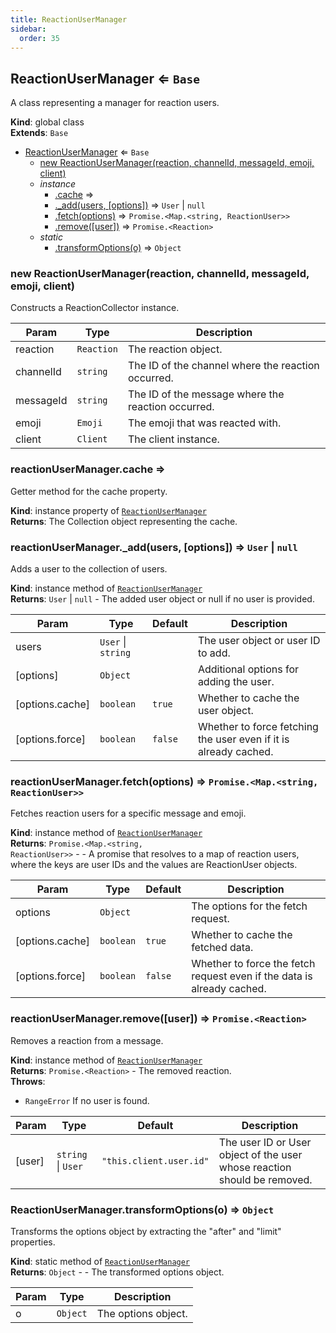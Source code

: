 ```yaml
---
title: ReactionUserManager
sidebar:
  order: 35
---
```




## ReactionUserManager ⇐ <code>Base</code>
A class representing a manager for reaction users.

**Kind**: global class  
**Extends**: <code>Base</code>  

* [ReactionUserManager](#ReactionUserManager) ⇐ <code>Base</code>
    * [new ReactionUserManager(reaction, channelId, messageId, emoji, client)](#new_ReactionUserManager_new)
    * _instance_
        * [.cache](#ReactionUserManager+cache) ⇒
        * [._add(users, [options])](#ReactionUserManager+_add) ⇒ <code>User</code> \| <code>null</code>
        * [.fetch(options)](#ReactionUserManager+fetch) ⇒ <code>Promise.&lt;Map.&lt;string, ReactionUser&gt;&gt;</code>
        * [.remove([user])](#ReactionUserManager+remove) ⇒ <code>Promise.&lt;Reaction&gt;</code>
    * _static_
        * [.transformOptions(o)](#ReactionUserManager.transformOptions) ⇒ <code>Object</code>

<a name="new_ReactionUserManager_new"></a>

### new ReactionUserManager(reaction, channelId, messageId, emoji, client)
Constructs a ReactionCollector instance.


| Param | Type | Description |
| --- | --- | --- |
| reaction | <code>Reaction</code> | The reaction object. |
| channelId | <code>string</code> | The ID of the channel where the reaction occurred. |
| messageId | <code>string</code> | The ID of the message where the reaction occurred. |
| emoji | <code>Emoji</code> | The emoji that was reacted with. |
| client | <code>Client</code> | The client instance. |

<a name="ReactionUserManager+cache"></a>

### reactionUserManager.cache ⇒
Getter method for the cache property.

**Kind**: instance property of [<code>ReactionUserManager</code>](#ReactionUserManager)  
**Returns**: The Collection object representing the cache.  
<a name="ReactionUserManager+_add"></a>

### reactionUserManager.\_add(users, [options]) ⇒ <code>User</code> \| <code>null</code>
Adds a user to the collection of users.

**Kind**: instance method of [<code>ReactionUserManager</code>](#ReactionUserManager)  
**Returns**: <code>User</code> \| <code>null</code> - The added user object or null if no user is provided.  

| Param | Type | Default | Description |
| --- | --- | --- | --- |
| users | <code>User</code> \| <code>string</code> |  | The user object or user ID to add. |
| [options] | <code>Object</code> |  | Additional options for adding the user. |
| [options.cache] | <code>boolean</code> | <code>true</code> | Whether to cache the user object. |
| [options.force] | <code>boolean</code> | <code>false</code> | Whether to force fetching the user even if it is already cached. |

<a name="ReactionUserManager+fetch"></a>

### reactionUserManager.fetch(options) ⇒ <code>Promise.&lt;Map.&lt;string, ReactionUser&gt;&gt;</code>
Fetches reaction users for a specific message and emoji.

**Kind**: instance method of [<code>ReactionUserManager</code>](#ReactionUserManager)  
**Returns**: <code>Promise.&lt;Map.&lt;string, ReactionUser&gt;&gt;</code> - - A promise that resolves to a map of reaction users, where the keys are user IDs and the values are ReactionUser objects.  

| Param | Type | Default | Description |
| --- | --- | --- | --- |
| options | <code>Object</code> |  | The options for the fetch request. |
| [options.cache] | <code>boolean</code> | <code>true</code> | Whether to cache the fetched data. |
| [options.force] | <code>boolean</code> | <code>false</code> | Whether to force the fetch request even if the data is already cached. |

<a name="ReactionUserManager+remove"></a>

### reactionUserManager.remove([user]) ⇒ <code>Promise.&lt;Reaction&gt;</code>
Removes a reaction from a message.

**Kind**: instance method of [<code>ReactionUserManager</code>](#ReactionUserManager)  
**Returns**: <code>Promise.&lt;Reaction&gt;</code> - The removed reaction.  
**Throws**:

- <code>RangeError</code> If no user is found.


| Param | Type | Default | Description |
| --- | --- | --- | --- |
| [user] | <code>string</code> \| <code>User</code> | <code>&quot;this.client.user.id&quot;</code> | The user ID or User object of the user whose reaction should be removed. |

<a name="ReactionUserManager.transformOptions"></a>

### ReactionUserManager.transformOptions(o) ⇒ <code>Object</code>
Transforms the options object by extracting the "after" and "limit" properties.

**Kind**: static method of [<code>ReactionUserManager</code>](#ReactionUserManager)  
**Returns**: <code>Object</code> - - The transformed options object.  

| Param | Type | Description |
| --- | --- | --- |
| o | <code>Object</code> | The options object. |

